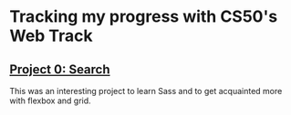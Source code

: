 # Tracking my progress with CS50's Web Track
## [Project 0: Search](https://cs50.harvard.edu/web/2020/projects/0/search/)

This was an interesting project to learn Sass and to get acquainted more with flexbox and grid.
